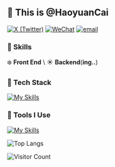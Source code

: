 ## 👋 This is @HaoyuanCai

[![X (Twitter)](https://img.shields.io/badge/-ProgramZmh-black?labelColor=black&logo=x&logoColor=white&style=flat-square)](https://x.com/caihaoyuan1104) [![WeChat](https://img.shields.io/badge/chynov04-black?labelColor=black&logo=wechat&logoColor=white&style=flat-square)](./) [![email](https://img.shields.io/badge/-1caihaoyuan@gmail.com-black?labelColor=black&logo=gmail&logoColor=white&style=flat-square)](mailto:1caihaoyuan@gmail.com)

### 🔨 Skills
❄️ **Front End** \ ☀️ **Backend**(**ing..**)

### 🍭 Tech Stack
[![My Skills](https://skillicons.dev/icons?i=rust,nodejs,vue,html,css,js,ts,less,scss)](https://skillicons.dev)

### 🔧 Tools I Use
[![My Skills](https://skillicons.dev/icons?i=vite,git,github,vscode,mongodb,pinia)](https://skillicons.dev)


![Top Langs](https://github-readme-stats.vercel.app/api/top-langs/?username=1caihaoyuan&layout=compact&theme=tokyonight)

![Visitor Count](https://profile-counter.glitch.me/1caihaoyuan/count.svg)

